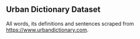 ## Urban Dictionary Dataset

All words, its definitions and sentences scraped from https://www.urbandictionary.com. 

## 